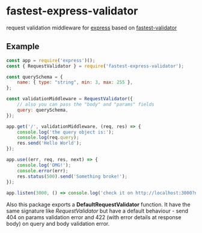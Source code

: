 # fastest-express-validator
request validation middleware for [express][express]
based on [fastest-validator][fastest-validator]

[express]: https://expressjs.com
[fastest-validator]: https://github.com/icebob/fastest-validator

## Example
``` js
const app = require('express')();
const { RequestValidator } = require('fastest-express-validator');

const querySchema = {
    name: { type: "string", min: 3, max: 255 },
};

const validationMiddleware = RequestValidator({
    // also you can pass the "body" and "params" fields
    query: querySchema,
});

app.get('/', validationMiddleware, (req, res) => {
    console.log('the query object is:');
    console.log(req.query);
    res.send('Hello World');
});

app.use((err, req, res, next) => {
    console.log('OMG!');
    console.error(err);
    res.status(500).send('Something broke!');
});
   
app.listen(3000, () => console.log('check it on http://localhost:3000?name=one'));
```

Also this package exports a **DefaultRequestValidator** function. It have the same signature like *RequestValidator* but have a default behaviour - send 404 on params validation error and 422 (with error details at response body) on query and body validation error.